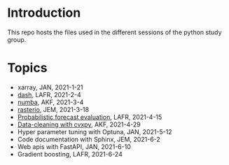 # Introduction 
This repo hosts the files used in the different sessions of the python study group.

# Topics

* xarray, JAN, 2021-1-21
* [dash](https://github.com/DHI/anomalydetection_app), LAFR, 2021-2-4
* [numba](numba), AKF, 2021-3-4
* [rasterio](rasterio/README.md), JEM, 2021-3-18 
* [Probabilistic forecast evaluation](probabilistic_forecast_evaluation), LAFR, 2021-4-15
* [Data-cleaning with cvxpy](cvxpy-datacleaning), AKF, 2021-4-29
* Hyper parameter tuning with Optuna, JAN, 2021-5-12
* Code documentation with Sphinx, JEM, 2021-6-2
* Web apis with FastAPI, JAN, 2021-6-10
* Gradient boosting, LAFR, 2021-6-24
